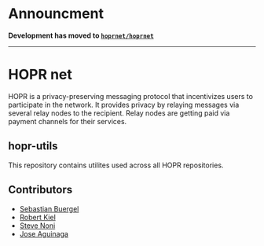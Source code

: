 # Announcment

**Development has moved to [`hoprnet/hoprnet`](https://github.com/hoprnet/hoprnet)**

---
# HOPR net

HOPR is a privacy-preserving messaging protocol that incentivizes users to participate in the network. It provides privacy by relaying messages via several relay nodes to the recipient. Relay nodes are getting paid via payment channels for their services.

## hopr-utils

This repository contains utilites used across all HOPR repositories.

## Contributors

- [Sebastian Buergel](https://github.com/SCBuergel)
- [Robert Kiel](https://github.com/robertkiel)
- [Steve Noni](https://github.com/nionis)
- [Jose Aguinaga](https://github.com/jjperezaguinaga)
